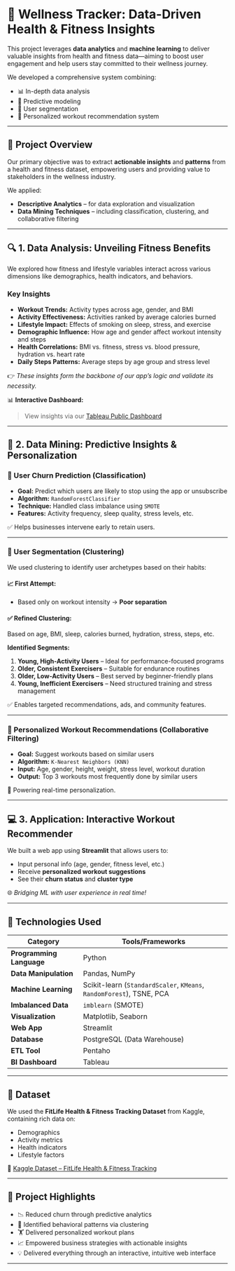 # 💪 Wellness Tracker: Data-Driven Health & Fitness Insights

This project leverages **data analytics** and **machine learning** to deliver valuable insights from health and fitness data—aiming to boost user engagement and help users stay committed to their wellness journey.

We developed a comprehensive system combining:

- 📊 In-depth data analysis  
- 🤖 Predictive modeling  
- 👥 User segmentation  
- 🧠 Personalized workout recommendation system  

---

## 📌 Project Overview

Our primary objective was to extract **actionable insights** and **patterns** from a health and fitness dataset, empowering users and providing value to stakeholders in the wellness industry.

We applied:

- **Descriptive Analytics** – for data exploration and visualization  
- **Data Mining Techniques** – including classification, clustering, and collaborative filtering  

---

## 🔍 1. Data Analysis: Unveiling Fitness Benefits

We explored how fitness and lifestyle variables interact across various dimensions like demographics, health indicators, and behaviors.

### Key Insights

- **Workout Trends:** Activity types across age, gender, and BMI  
- **Activity Effectiveness:** Activities ranked by average calories burned  
- **Lifestyle Impact:** Effects of smoking on sleep, stress, and exercise  
- **Demographic Influence:** How age and gender affect workout intensity and steps  
- **Health Correlations:** BMI vs. fitness, stress vs. blood pressure, hydration vs. heart rate  
- **Daily Steps Patterns:** Average steps by age group and stress level  

👉 _These insights form the backbone of our app’s logic and validate its necessity._

📊 **Interactive Dashboard:**  
> View insights via our [Tableau Public Dashboard](https://public.tableau.com/app/profile/david.blazheski/vizzes)

---

## 🤖 2. Data Mining: Predictive Insights & Personalization

### 🔐 User Churn Prediction (Classification)

- **Goal:** Predict which users are likely to stop using the app or unsubscribe  
- **Algorithm:** `RandomForestClassifier`  
- **Technique:** Handled class imbalance using `SMOTE`  
- **Features:** Activity frequency, sleep quality, stress levels, etc.  

✅ Helps businesses intervene early to retain users.

---

### 👤 User Segmentation (Clustering)

We used clustering to identify user archetypes based on their habits:

#### 📈 First Attempt:
- Based only on workout intensity → **Poor separation**

#### ✅ Refined Clustering:
Based on age, BMI, sleep, calories burned, hydration, stress, steps, etc.

**Identified Segments:**

1. **Young, High-Activity Users** – Ideal for performance-focused programs  
2. **Older, Consistent Exercisers** – Suitable for endurance routines  
3. **Older, Low-Activity Users** – Best served by beginner-friendly plans  
4. **Young, Inefficient Exercisers** – Need structured training and stress management  

✅ Enables targeted recommendations, ads, and community features.

---

### 🧠 Personalized Workout Recommendations (Collaborative Filtering)

- **Goal:** Suggest workouts based on similar users  
- **Algorithm:** `K-Nearest Neighbors (KNN)`  
- **Input:** Age, gender, height, weight, stress level, workout duration  
- **Output:** Top 3 workouts most frequently done by similar users  

🎯 Powering real-time personalization.

---

## 💻 3. Application: Interactive Workout Recommender

We built a web app using **Streamlit** that allows users to:

- Input personal info (age, gender, fitness level, etc.)  
- Receive **personalized workout suggestions**  
- See their **churn status** and **cluster type**  

🌐 _Bridging ML with user experience in real time!_

---

## 🧰 Technologies Used

| Category                 | Tools/Frameworks                                           |
|--------------------------|------------------------------------------------------------|
| **Programming Language** | Python                                                     |
| **Data Manipulation**    | Pandas, NumPy                                              |
| **Machine Learning**     | Scikit-learn (`StandardScaler`, `KMeans`, `RandomForest`), TSNE, PCA |
| **Imbalanced Data**      | `imblearn` (SMOTE)                                         |
| **Visualization**        | Matplotlib, Seaborn                                        |
| **Web App**              | Streamlit                                                  |
| **Database**             | PostgreSQL (Data Warehouse)                                |
| **ETL Tool**             | Pentaho                                                    |
| **BI Dashboard**         | Tableau                                                    |

---

## 📂 Dataset

We used the **FitLife Health & Fitness Tracking Dataset** from Kaggle, containing rich data on:

- Demographics  
- Activity metrics  
- Health indicators  
- Lifestyle factors  

🔗 [Kaggle Dataset – FitLife Health & Fitness Tracking](https://www.kaggle.com/datasets/ganeshkumar269/fitlife-health-fitness-tracking)

---

## 🚀 Project Highlights

- 📉 Reduced churn through predictive analytics  
- 🧬 Identified behavioral patterns via clustering  
- 🏋️ Delivered personalized workout plans  
- 📈 Empowered business strategies with actionable insights  
- 💡 Delivered everything through an interactive, intuitive web interface  

---


